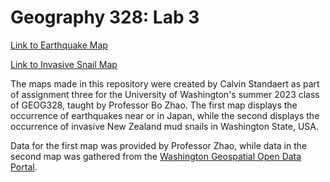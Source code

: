 # Geography 328: Lab 3

[Link to Earthquake Map](https://calvinuw.github.io/geog328_lab03/earthquake.html)

[Link to Invasive Snail Map](https://calvinuw.github.io/geog328_lab03/index.html)

The maps made in this repository were created by Calvin Standaert as part of assignment three for the University of Washington's summer 2023 class of GEOG328, taught by Professor Bo Zhao. The first map displays the occurrence of earthquakes near or in Japan, while the second displays the occurrence of invasive New Zealand mud snails in Washington State, USA.

Data for the first map was provided by Professor Zhao, while data in the second map was gathered from the [Washington Geospatial Open Data Portal](https://geo.wa.gov/).